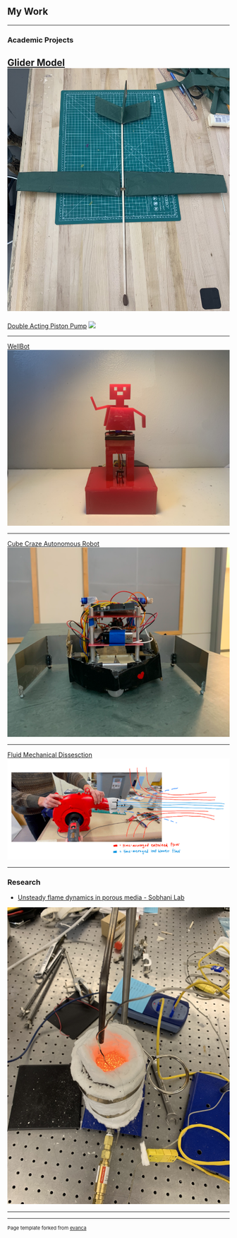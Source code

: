 ## My Work

---

### Academic Projects

[Glider Model](/glider)
<img src="images/glider.JPG?raw=true"/>
---

[Double Acting Piston Pump](/pump)
<img src="images/Front Angled.jpg?raw=true"/>


---
[WellBot](/wellbot)
<img src="images/wellbot.JPG?raw=true"/>

---
[Cube Craze Autonomous Robot](/cubes)
<img src="images/yas.JPG?raw=true"/>

---
[Fluid Mechanical Dissesction](/fmd)
<img src="images/fluids.JPG?raw=true"/>


---

### Research

- [Unsteady flame dynamics in porous media - Sobhani Lab](http://www.sobhanilab.com/)
<img src="images/pmc.JPG?raw=true"/>

---




---
<p style="font-size:11px">Page template forked from <a href="https://github.com/evanca/quick-portfolio">evanca</a></p>
<!-- Remove above link if you don't want to attibute -->
